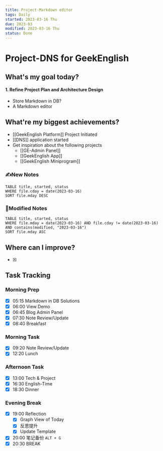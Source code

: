 ```yaml
---
title: Project-Markdown editor
tags: Daily
started: 2023-03-16 Thu
due: 2023-03
modified: 2023-03-16 Thu
status: Done
---
```

# Project-DNS for GeekEnglish
## What's my goal today?
#### 1. Refine Project Plan and Architecture Design
- Store Markdown in DB?
- A Markdown editor
## What're my biggest achievements?
- [[GeekEnglish Platform]] Project Initiated
- [[DNS]] application started
- Get inspiration about the following projects
	- [[GE-Admin Panel]]
	- [[GeekEnglish App]]
	- [[GeekEnglish Miniprogram]]
### ✍️New Notes

```dataview
TABLE title, started, status
WHERE file.cday = date(2023-03-16)
SORT file.mday DESC
```

### 📝Modified Notes

```dataview
TABLE title, started, status
WHERE file.mday = date(2023-03-16) AND file.cday != date(2023-03-16) AND contains(modified, "2023-03-16")
SORT file.mday ASC
```

## Where can I improve?
- [x] 
## Task Tracking
### Morning Prep
- [x] 05:15 Markdown in DB Solutions
- [x] 06:00 View Demo
- [x] 06:45 Blog Admin Panel
- [x] 07:30 Note Review/Update
- [x] 08:40 Breakfast
### Morning Task
- [x] 09:20 Note Review/Update
- [x] 12:20 Lunch
### Afternoon Task
- [x] 13:00 Tech & Project
- [x] 16:30 English-Time
- [x] 18:30 Dinner
### Evening Break
- [x] 19:00 Reflection
	- [x] Graph View of Today
	- [x] 反思提升
	- [x] Update Template 
- [x] 20:00 笔记备份 `ALT + G`
- [x] 20:30 BREAK